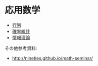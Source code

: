 # 応用数学

- [行列](https://colab.research.google.com/github/peta-m175/rabbit_challenge/blob/master/applied_mathematics/linear_algebra.ipynb)
- [確率統計](https://colab.research.google.com/github/peta-m175/rabbit_challenge/blob/master/applied_mathematics/probability_statistics.ipynb)
- [情報理論](https://colab.research.google.com/github/peta-m175/rabbit_challenge/blob/master/applied_mathematics/information_theory.ipynb)

その他参考資料:
- http://nineties.github.io/math-seminar/
